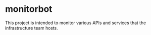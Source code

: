 # monitorbot

This project is intended to monitor various APIs and services that the
infrastructure team hosts.
